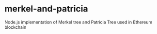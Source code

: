 # merkel-and-patricia
Node.js implementation of Merkel tree and Patricia Tree used in Ethereum blockchain
